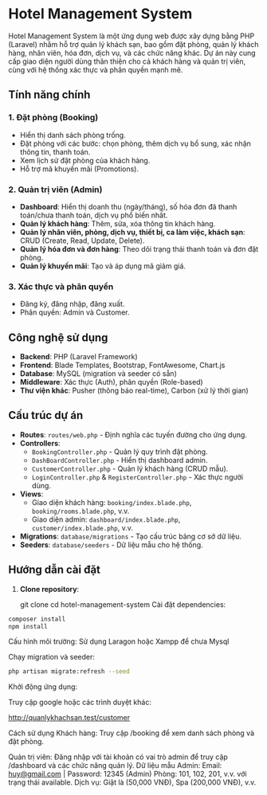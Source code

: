 # Hotel Management System

Hotel Management System là một ứng dụng web được xây dựng bằng PHP (Laravel) nhằm hỗ trợ quản lý khách sạn, bao gồm đặt phòng, quản lý khách hàng, nhân viên, hóa đơn, dịch vụ, và các chức năng khác. Dự án này cung cấp giao diện người dùng thân thiện cho cả khách hàng và quản trị viên, cùng với hệ thống xác thực và phân quyền mạnh mẽ.

## Tính năng chính

### 1. Đặt phòng (Booking)
- Hiển thị danh sách phòng trống.
- Đặt phòng với các bước: chọn phòng, thêm dịch vụ bổ sung, xác nhận thông tin, thanh toán.
- Xem lịch sử đặt phòng của khách hàng.
- Hỗ trợ mã khuyến mãi (Promotions).

### 2. Quản trị viên (Admin)
- **Dashboard**: Hiển thị doanh thu (ngày/tháng), số hóa đơn đã thanh toán/chưa thanh toán, dịch vụ phổ biến nhất.
- **Quản lý khách hàng**: Thêm, sửa, xóa thông tin khách hàng.
- **Quản lý nhân viên, phòng, dịch vụ, thiết bị, ca làm việc, khách sạn**: CRUD (Create, Read, Update, Delete).
- **Quản lý hóa đơn và đơn hàng**: Theo dõi trạng thái thanh toán và đơn đặt phòng.
- **Quản lý khuyến mãi**: Tạo và áp dụng mã giảm giá.

### 3. Xác thực và phân quyền
- Đăng ký, đăng nhập, đăng xuất.
- Phân quyền: Admin và Customer.

## Công nghệ sử dụng
- **Backend**: PHP (Laravel Framework)
- **Frontend**: Blade Templates, Bootstrap, FontAwesome, Chart.js
- **Database**: MySQL (migration và seeder có sẵn)
- **Middleware**: Xác thực (Auth), phân quyền (Role-based)
- **Thư viện khác**: Pusher (thông báo real-time), Carbon (xử lý thời gian)

## Cấu trúc dự án
- **Routes**: `routes/web.php` - Định nghĩa các tuyến đường cho ứng dụng.
- **Controllers**:
  - `BookingController.php` - Quản lý quy trình đặt phòng.
  - `DashBoardController.php` - Hiển thị dashboard admin.
  - `CustomerController.php` - Quản lý khách hàng (CRUD mẫu).
  - `LoginController.php` & `RegisterController.php` - Xác thực người dùng.
- **Views**:
  - Giao diện khách hàng: `booking/index.blade.php`, `booking/rooms.blade.php`, v.v.
  - Giao diện admin: `dashboard/index.blade.php`, `customer/index.blade.php`, v.v.
- **Migrations**: `database/migrations` - Tạo cấu trúc bảng cơ sở dữ liệu.
- **Seeders**: `database/seeders` - Dữ liệu mẫu cho hệ thống.

## Hướng dẫn cài đặt

1. **Clone repository**:
   
   git clone <repository-url>
   cd hotel-management-system
   Cài đặt dependencies:
```bash   
composer install
npm install
````
Cấu hình môi trường:
Sử dụng Laragon hoặc Xampp để chưa Mysql


Chạy migration và seeder:
```bash
php artisan migrate:refresh --seed
```
Khởi động ứng dụng:

Truy cập google hoặc các trình duyệt khác:

http://quanlykhachsan.test/customer


Cách sử dụng
Khách hàng: Truy cập /booking để xem danh sách phòng và đặt phòng.

Quản trị viên: Đăng nhập với tài khoản có vai trò admin để truy cập /dashboard và các chức năng quản lý.
Dữ liệu mẫu
Admin:
Email: huy@gmail.com | Password: 12345 (Admin)
Phòng: 101, 102, 201, v.v. với trạng thái available.
Dịch vụ: Giặt là (50,000 VNĐ), Spa (200,000 VNĐ), v.v.
